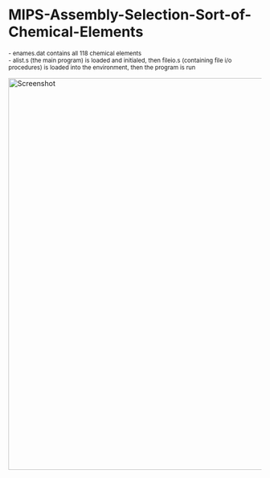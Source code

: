 # MIPS-Assembly-Selection-Sort-of-Chemical-Elements
<small>- enames.dat contains all 118 chemical elements</small><br/>
<small>- alist.s (the main program) is loaded and initialed, then fileio.s (containing file i/o procedures) is loaded into the environment, then the program is run</small>

<img width="779" alt="Screenshot" src="https://github.com/noah9467/MIPS-Assembly-Selection-Sort-of-Chemical-Elements/assets/157926076/c50443f3-3a1f-4b50-90d9-7798c54faf1d">
